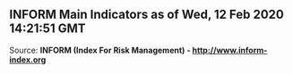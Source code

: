 ## INFORM Main Indicators as of Wed, 12 Feb 2020 14:21:51 GMT

Source: **INFORM (Index For Risk Management) - http://www.inform-index.org**